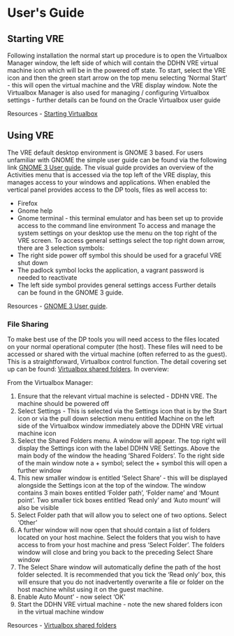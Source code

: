# User's Guide

## Starting VRE
Following installation the normal start up procedure is to open the Virtualbox Manager window, the left side of which will contain the DDHN VRE virtual machine icon which will be in the powered off state.
To start, select the VRE icon and then the green start arrow on the top menu selecting ‘Normal Start’ - this will open the virtual machine and the VRE display window.
Note the Virtualbox Manager is also used for managing / configuring Virtualbox settings  - further details can be found on the Oracle Virtualbox user guide

Resources - [Starting Virtualbox](https://www.virtualbox.org/manual/ch01.html#intro-starting)

## Using VRE
The VRE default desktop environment is GNOME 3 based. For users unfamiliar with GNOME the simple user guide can be found via the following link [GNOME 3 User guide]( https://help.gnome.org/users/gnome-help/stable/shell-introduction.html.en). The visual guide provides an overview of the Activities menu that is accessed via the top left of the VRE display, this manages access to your windows and applications. When enabled the vertical panel provides access to the DP tools, files as well access to:
* Firefox
* Gnome help
* Gnome terminal - this  terminal emulator and has been set up to provide access to the command line environment
To access and manage the system settings on your desktop use the menu on the top right of the VRE screen. To access general settings select the top right down arrow, there are 3 selection symbols:
* The right side power off symbol this should be used for a graceful VRE shut down
* The padlock symbol locks the application, a vagrant password is needed to reactivate
* The left side symbol provides general settings access
Further details can be found in the GNOME 3 guide.

Resources - [GNOME 3 User guide]( https://help.gnome.org/users/gnome-help/stable/shell-introduction.html.en).

### File Sharing
To make best use of the DP tools you will need access to the files located on your normal operational computer (the host). These files will need to be accessed or shared with the  virtual machine (often referred to as the guest). This is a straightforward, Virtualbox control function. The detail covering set up can be found: [Virtualbox shared folders](https://www.virtualbox.org/manual/ch04.html#sharedfolders). In overview:

From the Virtualbox Manager:
1. Ensure that the relevant virtual machine is selected - DDHN VRE. The machine should be powered off
2. Select Settings - This is selected via the Settings icon that is by the Start icon or via the pull down selection menu entitled Machine on the left side of the Virtualbox window immediately above the DDHN VRE virtual machine icon
3. Select the Shared Folders menu. A window will appear. The top right will display the Settings icon with the label DDHN VRE Settings. Above the main body of the window the heading ‘Shared Folders’. To the right side of the main window note a + symbol; select the + symbol this will open a further window
4. This new smaller window is entitled ‘Select Share’ - this will be displayed alongside the Settings icon at the top of the window. The window contains 3 main boxes entitled ‘Folder path’, ‘Folder name’ and ‘Mount point’. Two smaller tick boxes entitled ‘Read only’ and ‘Auto mount’ will also be visible
5. Select Folder path that will allow you to select one of two options. Select ‘Other’
6. A further window will now open that should contain a list of folders located on your host machine. Select the folders that you wish to have access to from your host machine and press ‘Select Folder’. The folders window will close and bring you back to the preceding Select Share window
7. The Select Share window will automatically define the path of the host folder selected. It is recommended that you tick the ‘Read only’ box, this will ensure that you do not inadvertently overwrite a file or folder on the host machine whilst using it on the guest machine.
8. Enable Auto Mount’ - now select ‘OK’
9. Start the DDHN VRE virtual machine - note the new shared folders icon in the virtual machine window

Resources - [Virtualbox shared folders](https://www.virtualbox.org/manual/ch04.html#sharedfolders)
